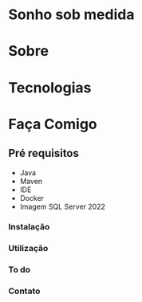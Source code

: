 # Sonho sob medida

# Sobre

# Tecnologias

# Faça Comigo

## Pré requisitos

- Java
- Maven
- IDE
- Docker
- Imagem SQL Server 2022

### Instalação

### Utilização

### To do

### Contato

